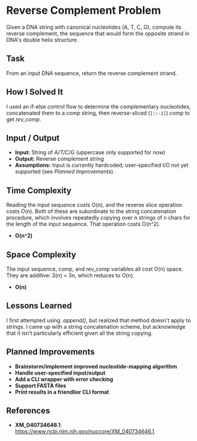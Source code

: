 # Reverse Complement Problem 
Given a DNA string with canonical nucleotides (A, T, C, G), compute its reverse complement, the sequence that would form the opposite strand in DNA's double helix structure.

## Task
From an input DNA sequence, return the reverse complement strand.

## How I Solved It
I used an if-else control flow to determine the complementary nucleotides, concatenated them to a *comp* string, then reverse-sliced (`[::-1]`) *comp* to get *rev_comp*.

## Input / Output
- **Input:** String of A/T/C/G (uppercase only supported for now)
- **Output:** Reverse complement string
- **Assumptions:** Input is currently hardcoded; user-specified I/O not yet supported (see *Planned Improvements*).

## Time Complexity
Reading the input sequence costs O(n), and the reverse slice operation costs O(n). Both of these are subordinate to the string concatenation procedure, which involves repeatedly copying over n strings of n chars for the length of the input sequence. That operation costs O(n^2).
- **O(n^2)**

## Space Complexity
The input sequence, comp, and rev_comp variables all cost O(n) space. They are additive: 3(n) = 3n, which reduces to O(n).
- **O(n)**

## Lessons Learned
I first attempted using *.append()*, but realized that method doesn't apply to strings. I came up with a string concatenation scheme, but acknowledge that it isn't particularly efficient given all the string copying.

## Planned Improvements
- **Brainstorm/implement improved nucleotide-mapping algorithm**
- **Handle user-specified input/output**
- **Add a CLI wrapper with error checking**
- **Support FASTA files**
- **Print results in a friendlier CLI format**

## References
- **XM_040734646.1**: https://www.ncbi.nlm.nih.gov/nuccore/XM_040734646.1
